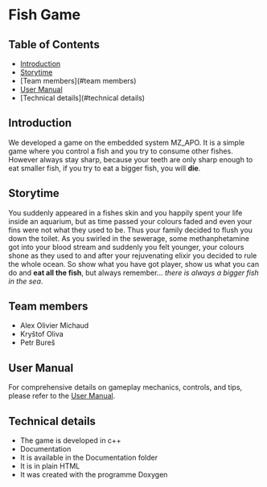 # Fish Game

## Table of Contents
- [Introduction](#introduction)
- [Storytime](#storytime)
- [Team members](#team members)
- [User Manual](#user-manual)
- [Technical details](#technical details)

## Introduction
We developed a game on the embedded system MZ_APO. It is a simple game where you control a fish and you try to consume other fishes. However always stay sharp, because your teeth are only sharp enough to eat smaller fish, if you try to eat a bigger fish, you will **die**.

## Storytime
You suddenly appeared in a fishes skin and you happily spent your life inside an aquarium, but as time passed your colours faded and even your fins were not what they used to be. Thus your family decided to flush you down the toilet. As you swirled in the sewerage, some methanphetamine got into your blood stream and suddenly you felt younger, your colours shone as they used to and after your rejuvenating elixir you decided to rule the whole ocean. So show what you have got player, show us what you can do and **eat all the fish**, but always remember... *there is always a bigger fish in the sea*.

## Team members
- Alex Olivier Michaud
- Kryštof Oliva
- Petr Bureš

## User Manual
For comprehensive details on gameplay mechanics, controls, and tips, please refer to the [User Manual](Fish-Game-manual.pdf).

## Technical details
- The game is developed in c++
- Documentation
 - It is available in the Documentation folder
 - It is in plain HTML
 - It was created with the programme Doxygen